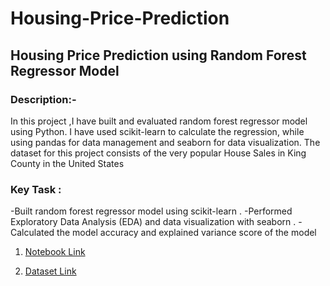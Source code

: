 # Housing-Price-Prediction
<h2 align="left">Housing Price Prediction using Random Forest Regressor Model </h2>

### Description:-
In this project ,I have built and evaluated random forest regressor model using Python. I have used scikit-learn to calculate the regression, while using pandas for data management and seaborn for data visualization. The dataset for this project consists of the very popular House Sales in King County in the United States
### Key Task :
-Built random forest regressor model using scikit-learn .
-Performed Exploratory Data Analysis (EDA) and data visualization with seaborn .
-Calculated the model accuracy and explained variance score of the model

1. [Notebook Link](https://github.com/ditikrushna/Predict-Sales-Revenue-Using-Multiple-Regression-Model/blob/master/multiple.ipynb)

2. [Dataset Link](https://github.com/ditikrushna/Predict-Sales-Revenue-Using-Multiple-Regression-Model/blob/master/Advertising.csv)
